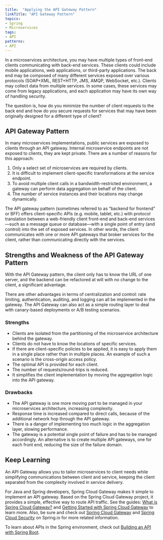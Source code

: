 ```yaml
---
title:  "Applying the API Gateway Pattern"
linkTitle: "API Gateway Pattern"
topics:
- Spring
- Microservices
tags:
- API
patterns:
- API
---
```


In a microservices architecture, you may have multiple types of front-end clients communicating with back-end services. These clients could include mobile applications, web applications, or third-party applications. The back end may be composed of many different services exposed over various protocols (SOAP+XML, REST+HTTP, JMS, AMQP, WebSocket, etc.). Clients may collect data from multiple services. In some cases, these services may come from legacy applications,  and each application may have its own way of handling security.

The question is, how do you minimize the number of client requests to the back end and how do you secure requests  for services that may have been originally designed for a different type of client?


## API Gateway Pattern

In many microservices implementations, public services are exposed to clients through an API gateway. Internal microservice endpoints are not exposed to clients, they are kept private.
There are a number of reasons for this approach:

1. Only a select set of microservices are required by clients.
2. It is difficult to implement client-specific transformations at the service endpoint.
3. To avoid multiple client calls in a bandwidth-restricted environment, a gateway can perform data aggregation on behalf of the client. 
4. The number of service instances and their locations may change dynamically.

The API gateway pattern (sometimes referred to as “backend for frontend” or BFF) offers client-specific APIs (e.g. mobile, tablet, etc.) with protocol translation between a web-friendly client front-end and back-end services—such as a message queue or database—with a single point of entry (and control) into the set of exposed services. In other words, the client communicates with one or more API gateways that broker services for the client, rather than communicating directly with the services.


## Strengths and Weakness of the API Gateway Pattern
With the API Gateway pattern, the client only has to know the URL of one server, and the backend can be refactored at will with no change to the client, a significant advantage. 

There are other advantages in terms of centralization and control: rate limiting, authentication, auditing, and logging can all be implemented in the gateway. The API Gateway can also act as a simple routing layer to deal with canary-based deployments or A/B testing scenarios.

### Strengths
* Clients are isolated from the partitioning of the microservice architecture behind the gateway.
* Clients do not have to know the locations of specific services.
* If there are client-specific policies to be applied, it is easy to apply them in a single place rather than in multiple places. An example of such a scenario is the cross-origin access policy.
* The optimal API is provided for each client.
* The number of requests/round-trips is reduced.
* It simplifies the client implementation by moving the aggregation logic into the API gateway.

### Drawbacks
* The API gateway is one more moving part to be managed in your microservices architecture, increasing complexity.
* Response time is increased compared to direct calls, because of the additional network hop through the API gateway.
* There is a danger of implementing too much logic in the aggregation layer, slowing performance.
* The gateway is a potential single point of failure and has to be managed accordingly. An alternative is to create multiple API gateways, one for each front end, reducing the size of the failure domain.

## Keep Learning
An API Gateway allows you to tailor microservices to client needs while simplifying communications between client and service, keeping the client separated from the complexity involved in service delivery. 

For Java and Spring developers, Spring Cloud Gateway makes it simple to implement an API gateway. Based on the Spring Cloud Gateway project, it provides a simple, effective way to route API traffic.  See the guides: [What is Spring Cloud Gateway?](/guides/spring/scg-what-is/) and [Getting Started with Spring Cloud Gateway](/guides/spring/scg-gs/) to learn more. Also, be sure and check out [Spring Cloud Gateway](https://spring.io/projects/spring-cloud-gateway) and [Spring Cloud Security](http://cloud.spring.io/spring-cloud-security/spring-cloud-security.html) on Spring.io for more related information.

To learn about APIs in the Spring environment, check out [Building an API with Spring Boot](/guides/spring/spring-build-api/).
